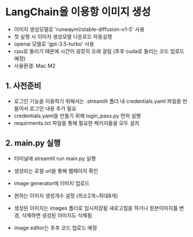 # LangChain을 이용항 이미지 생성
- 이미지 생성모델로 'runwayml/stable-diffusion-v1-5' 사용
- 첫 실행 시 이미지 생성모델 다운로드 자동실행
- openai 모델로 'gpt-3.5-turbo' 사용  
- cpu로 돌리기 때문에 시간이 굉장히 오래 걸림 (추후 cuda로 돌리는 코드 업로드 예정)
- 사용환경: Mac M2

## 1. 사전준비
- 로그인 기능을 이용하기 위해서는 .streamlit 폴더 내 credentials.yaml 파일을 만들어서 로그인 내용 추가 필요
- credentials.yaml을 만들기 위해 login_pass.py 먼저 실행
- requirments.txt 파일을 통해 필요한 패키지들을 모두 설치

## 2. main.py 실행
- 터미널에 streamlit run main.py 실행
- 생성되는 로컬 url을 통해 웹페이지 확인
- image generator에 이미지 업로드
- 원하는 이미지 생성개수 설정 (최소2개~최대8개)
- 생성된 이미지는 images 폴더로 임시저장됨 새로고침을 하거나 원본이미지를 변경, 삭제하면 생성된 이미지도 삭제됨

- image editor는 추후 코드 업로드 예정
